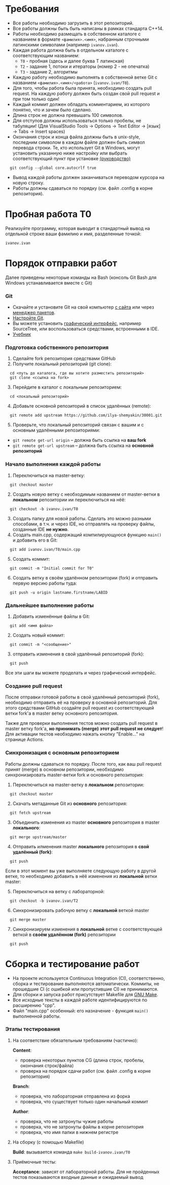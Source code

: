 # Требования

* Все работы необходимо загрузить в этот репозиторий.
* Все работы должны быть быть написаны в рамках стандарта C++14.
* Работы необходимо размещать в собственном каталоге с названием в формате `<фамилия>.<имя>`, набранным строчными латинскими символами (например `ivanov.ivan`).
* Каждая работа должна быть в отдельном каталоге с соответствующим названием:
  * `T0` - пробная (здесь и далее буква T латинская)
  * `T2` - задание 1, потоки и итераторы (номер 2 - не опечатка)
  * `T3` - задание 2, алгоритмы
* Каждую работу необходимо выполнять в собственной ветке Git с названием `<фамилия>.<имя>/<работа>` (`ivanov.ivan/T0`).
* Для того, чтобы работа была принята, необходимо создать pull request. На каждую работу должен быть создан свой pull request и при том только один!
* Каждый коммит должен обладать комментарием, из которого понятно, что и зачем было сделано.
* Длина строк не должна превышать 100 символов.
* Для отступов должны использоваться только пробелы, не табуляции! (Для VisualStudio Tools → Options → Text Editor → [язык] → Tabs → Insert spaces)
* Окончания строк и конца файла должны быть в unix-style, последним символом в каждом файле должен быть символ перевода строки.
  Те, кто использует Git в Windows, могут установить указанную ниже настройку или выбрать соответствующий пункт при установке [(руководство)](https://git-scm.com/book/ru/v2/%D0%9D%D0%B0%D1%81%D1%82%D1%80%D0%BE%D0%B9%D0%BA%D0%B0-Git-%D0%9A%D0%BE%D0%BD%D1%84%D0%B8%D0%B3%D1%83%D1%80%D0%B0%D1%86%D0%B8%D1%8F-Git)
```
  git config --global core.autocrlf true
```
* Вывод каждой работы должен заканчиваться переводом курсора на новую строку.
* Работы должны сдаваться по порядку (см. файл .config в корне репозитория).

# Пробная работа T0

Реализуйте программу, которая выводит в стандартный вывод на отдельной строке ваши фамилию и имя, разделенные точкой:
```
ivanov.ivan
```

# Порядок отправки работ

Далее приведены некоторые команды на Bash (консоль Git Bash для Windows устанавливается вместе с Git)

### Git

* Скачайте и установите Git на свой компьютер [с сайта](https://git-scm.com/downloads) или через [менеджер пакетов](https://git-scm.com/book/ru/v2/%D0%92%D0%B2%D0%B5%D0%B4%D0%B5%D0%BD%D0%B8%D0%B5-%D0%A3%D1%81%D1%82%D0%B0%D0%BD%D0%BE%D0%B2%D0%BA%D0%B0-Git).
* [Настройте Git](https://git-scm.com/book/ru/v2/%D0%92%D0%B2%D0%B5%D0%B4%D0%B5%D0%BD%D0%B8%D0%B5-%D0%9F%D0%B5%D1%80%D0%B2%D0%BE%D0%BD%D0%B0%D1%87%D0%B0%D0%BB%D1%8C%D0%BD%D0%B0%D1%8F-%D0%BD%D0%B0%D1%81%D1%82%D1%80%D0%BE%D0%B9%D0%BA%D0%B0-Git).
* Вы можете установить [графический интерфейс](https://git-scm.com/downloads/guis), например SourceTree, или воспользоваться средствами, встроенными в IDE.
* [Учебник](https://git-scm.com/book/ru/v2)

### Подготовка собственного репозитория

1. Сделайте fork репозитория средствами GitHub
2. Получите локальный репозиторий (git clone):
```
  cd <путь до каталога, где вы хотите разместить репозиторий>
  git clone <ссылка на fork>
```
3. Перейдите в каталог с локальным репозиторием:
```
  cd <локальный репозиторий>
```
4. Добавьте основной репозиторий в список удалённых (remote):
```
  git remote add upstream https://github.com/ilya-shemyakin/30001.git
```
5. Проверьте, что локальный репозиторий связан с вашим и с основным удалёнными репозиториями:
  * `git remote get-url origin` – должна быть ссылка на **ваш fork**
  * `git remote get-url upstream` – должна быть ссылка на **основной репозиторий**

### Начало выполнения каждой работы

1. Переключиться на master-ветку:
```
  git checkout master
```
2. Создать новую ветку с необходимым названием от master-ветки в **локальном** репозитории ии переключиться на нёё:
```
  git checkout -b ivanov.ivan/T0
```
3. Создать папку для новой работы. Сделать это можно разными способами, в т.ч. и через IDE, но отправлять на проверку файлы, созданные IDE **не нужно**.
4. Создать main.cpp, содержащий компилирующуюся функцию `main()` и добавить его в Git:
```
  git add ivanov.ivan/T0/main.cpp
```
5. Cоздать коммит:
```
  git commit -m "Initial commit for T0"
```
6. Создать ветку в своём удалённом репозитории (fork) и отправить первую версию работы туда:
```
  git push -u origin lastname.firstname/LABID
```

### Дальнейшее выполнение работы

1. Добавить изменённые файлы в Git:
```
  git add <имя файла>
```
2. Создать новый коммит:
```
  git commit -m "<сообщение>"
```
3. отправить изменения в свой удалённый репозиторий (fork):
```
  git push
```
Все эти шаги вы можете проделать и через графический интерфейс.

### Создание pull request
После отправки готовой работы в свой удалённый репозиторий (fork), необходимо отправить её на проверку в основной репозиторий. Для этого средствами GitHub создайте pull request из соответствующей ветки fork'а в master ветку основного репозитория.

Также для проверки выполнения тестов можно создать pull request в master ветку fork'а, **но принимать (merge) этот pull request не следует**! Для активации тестов необходимо нажать кнопку "Enable..." на странице Actions.

### Синхронизация с основным репозиторием
Работы должны сдаваться по порядку. После того, как ваш pull request принят (merge) в основном репозитории, необходимо синхронизировать master-ветки fork и основного репозитория:
1. Переключиться на master-ветку в **локальном** репозитории:
```
  git checkout master
```
2. Скачать метаданные Git из **основного** репозитория:
```
  git fetch upstream
```
3. Объединить изменения из master **основного** репозитория в master **локального**:
```
  git merge upstream/master
```
4. Отправить илменения master **локального** репозитория в **свой удалённый (fork)**:
```
  git push
```
Если в этот момент вы уже выполняете следующую работу в другой ветке, то необходимо добавить в нёё изменения из **локальной** ветки master:

5. Переключиться на ветку с лабораторной:
```
  git checkout -b ivanov.ivan/T2
```
6. Синхронизировать рабочую ветку с **локальной** веткой master
```
  git merge master
```
7. Синхронизируем изменения в **локальной** ветке с соответствующей веткой в **своём удалённом (fork)** репозитории
```
  git push
```

# Сборка и тестирование работ

* На проекте используется Continuous Integration (CI), соответственно, сборка и тестирование выполняются автоматически. Коммиты, не прошедшие CI (с ошибкой или пропустившие CI) не принимаются.
* Для сборки и запуска работ присутствует Makefile для [GNU Make](https://www.gnu.org/software/make/).
* Все исходные тексты в каждой работе идентифицируются по расширению "cpp".
* Файл "main.cpp" особенный: его назначение - функция `main()` выполненной работы.

### Этапы тестирования
1. На соответствие обязательным требованиям (частично):

    **Content**:
    * проверка некоторых пунктов CG (длина строк, пробелы, окончания строк/файла)
    * проверка на порядок сдачи работ (см. файл .config в корне репозитория)
	
    **Branch**:
    * проверка, что лабораторная отправлена из форка
    * проверка, что существует только один начальный коммит

    **Author**:
    * проверка, что не затронуты чужие работы
    * проверка, что не затронуты файлы в корне репозитория
    * проверка, что имя папки в нижнем регистре

2. На сборку (с помощью Makefile)

    **Build**: вызывается команда `make build-ivanov.ivan/T0`
   
3. Приёмочные тесты:

    **Acceptance**: зависят от лабораторной работы. Для не пройденных тестов показываются входные данные и ожидаемый вывод
